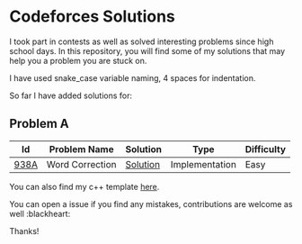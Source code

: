 # Codeforces Solutions

I took part in contests as well as solved interesting problems since high school days.
In this repository, you will find some of my solutions that may help you a problem you are stuck on.

I have used snake_case variable naming, 4 spaces for indentation.

So far I have added solutions for:

## Problem A

| Id    | Problem Name | Solution | Type | Difficulty  |
| --    | ------------ | -------- | ----------- | ------- |
| [938A](https://codeforces.com/contest/938/problem/A) | Word Correction | [Solution](https://github.com/JubayerJoy/Codeforces-Solutions/blob/master/Codes/938A%20Word%20Correction.cpp) | Implementation | Easy |


You can also find my c++ template [here](https://github.com/JubayerJoy/Codeforces-Solutions/blob/master/template.cpp).

You can open a issue if you find any mistakes, contributions are welcome as well :blackheart:

Thanks!
